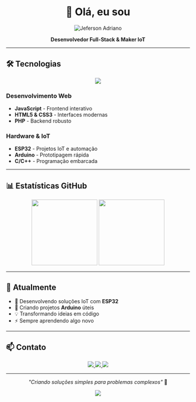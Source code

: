 <div align="center">

# 👋 Olá, eu sou 
<img src="https://readme-typing-svg.herokuapp.com?font=Inter&size=36&duration=3000&pause=999999&color=6366F1&center=true&vCenter=true&width=350&lines=Jeferson+Adriano" alt="Jeferson Adriano" />

**Desenvolvedor Full-Stack & Maker IoT**

</div>

---

## 🛠️ Tecnologias

<div align="center">

<img src="https://skillicons.dev/icons?i=js,html,css,php,arduino,cpp,c,git,vscode" />

</div>

### Desenvolvimento Web
- **JavaScript** - Frontend interativo
- **HTML5 & CSS3** - Interfaces modernas  
- **PHP** - Backend robusto

### Hardware & IoT
- **ESP32** - Projetos IoT e automação
- **Arduino** - Prototipagem rápida
- **C/C++** - Programação embarcada

---

## 📊 Estatísticas GitHub

<div align="center">

<img height="180em" src="https://github-readme-stats.vercel.app/api?username=jefersonadrianohorn&show_icons=true&theme=tokyonight&hide_border=true"/>
<img height="180em" src="https://github-readme-stats.vercel.app/api/top-langs/?username=jefersonadrianohorn&layout=compact&theme=tokyonight&hide_border=true"/>

</div>

---

## 🎯 Atualmente

- 🔭 Desenvolvendo soluções IoT com **ESP32**
- 🌱 Criando projetos **Arduino** úteis
- 💡 Transformando ideias em código
- ⚡ Sempre aprendendo algo novo

---

## 📫 Contato

<div align="center">

<a href="https://instagram.com/jjefersonadriano">
  <img src="https://img.shields.io/badge/Instagram-E4405F?style=for-the-badge&logo=instagram&logoColor=white" />
</a>
<a href="mailto:Jefersonadrianohorn@gmail.com">
  <img src="https://img.shields.io/badge/Gmail-D14836?style=for-the-badge&logo=gmail&logoColor=white" />
</a>
<a href="https://wa.me/5566981188360?text=Oii%2C+vim+pelo+seu+Github+%F0%9F%90%88%E2%80%8D%E2%AC%9B%21">
  <img src="https://img.shields.io/badge/WhatsApp-25D366?style=for-the-badge&logo=whatsapp&logoColor=white" />
</a>

</div>

---

<div align="center">

*"Criando soluções simples para problemas complexos"* 🚀

<img src="https://komarev.com/ghpvc/?username=jefersonadrianohorn&color=00d9ff&style=flat-square" />

</div>
